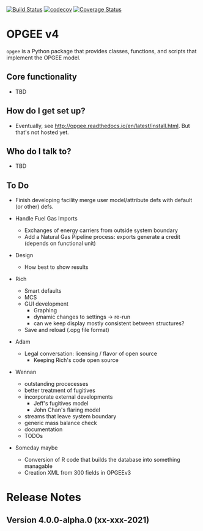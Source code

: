[![Build Status](https://travis-ci.com/Stanford-EAO/OPGEEv4.svg?token=qVku1FaPpCm5v3f1zYpw&branch=master)](https://travis-ci.com/Stanford-EAO/OPGEEv4)
[![codecov](https://codecov.io/gh/Stanford-EAO/OPGEEv4/branch/master/graph/badge.svg?token=NVziMt7tdD)](https://codecov.io/gh/Stanford-EAO/OPGEEv4)
[![Coverage Status](https://coveralls.io/repos/github/Stanford-EAO/OPGEEv4/badge.svg?branch=master&t=xSjoF0)](https://coveralls.io/github/Stanford-EAO/OPGEEv4?branch=master)

# OPGEE v4

`opgee` is a Python package that provides classes, functions, and scripts that implement the OPGEE model.

## Core functionality

* TBD

## How do I get set up?

* Eventually, see http://opgee.readthedocs.io/en/latest/install.html. But that's not hosted yet.

## Who do I talk to?

* TBD

## To Do
* Finish developing facility merge user model/attribute defs with default (or other) defs.

* Handle Fuel Gas Imports
  * Exchanges of energy carriers from outside system boundary
  * Add a Natural Gas Pipeline process: exports generate a credit (depends on functional unit)


* Design
    * How best to show results

* Rich
    * Smart defaults
    * MCS
    * GUI development
        * Graphing
        * dynamic changes to settings -> re-run
        * can we keep display mostly consistent between structures?
    * Save and reload (.opg file format)

* Adam
    * Legal conversation: licensing / flavor of open source
        * Keeping Rich's code open source

* Wennan
    * outstanding procecesses
    * better treatment of fugitives
    * incorporate external developments
        * Jeff's fugitives model
        * John Chan's flaring model
    * streams that leave system boundary
    * generic mass balance check
    * documentation
    * TODOs 
    
* Someday maybe
    * Conversion of R code that builds the database into something managable
    * Creation XML from 300 fields in OPGEEv3

# Release Notes

## Version 4.0.0-alpha.0 (xx-xxx-2021)
